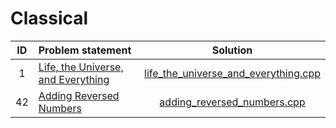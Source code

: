# Classical

| ID | Problem statement | Solution |
|:--:|:------------------|:--------:|
| 1  | [Life, the Universe, and Everything](http://www.spoj.com/problems/TEST/) | [life_the_universe_and_everything.cpp](./life_the_universe_and_everything.cpp) |
| 42 | [Adding Reversed Numbers](http://www.spoj.com/problems/ADDREV/)          | [adding_reversed_numbers.cpp](./adding_reversed_numbers.cpp)                   |
